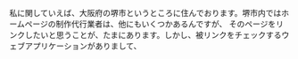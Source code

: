 私に関していえば、大阪府の堺市というところに住んでおります。堺市内ではホームページの制作代行業者は、他にもいくつかあるんですが、
そのページをリンクしたいと思うことが、たまにあります。しかし、被リンクをチェックするウェブアプリケーションがありまして、
